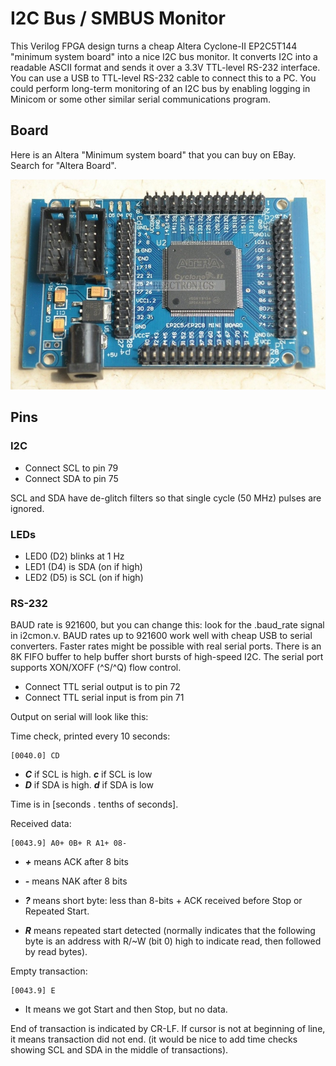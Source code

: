 
# I2C Bus / SMBUS Monitor

This Verilog FPGA design turns a cheap Altera Cyclone-II EP2C5T144 "minimum
system board" into a nice I2C bus monitor.  It converts I2C into a readable
ASCII format and sends it over a 3.3V TTL-level RS-232 interface.  You can
use a USB to TTL-level RS-232 cable to connect this to a PC.  You could
perform long-term monitoring of an I2C bus by enabling logging in Minicom or
some other similar serial communications program.

## Board

Here is an Altera "Minimum system board" that you can buy on EBay.  Search
for "Altera Board".

![EP2C5T144 Board](mp2c5board.jpg)

## Pins

### I2C

* Connect SCL to pin 79
* Connect SDA to pin 75

SCL and SDA have de-glitch filters so that single cycle (50 MHz) pulses are
ignored.

### LEDs

* LED0 (D2) blinks at 1 Hz
* LED1 (D4) is SDA (on if high)
* LED2 (D5) is SCL (on if high)

### RS-232

BAUD rate is 921600, but you can change this: look for the .baud_rate signal
in i2cmon.v.  BAUD rates up to 921600 work well with cheap USB to serial
converters.  Faster rates might be possible with real serial ports.  There
is an 8K FIFO buffer to help buffer short bursts of high-speed I2C.  The
serial port supports XON/XOFF (^S/^Q) flow control.

* Connect TTL serial output is to pin 72
* Connect TTL serial input is from pin 71

Output on serial will look like this:

Time check, printed every 10 seconds:

	[0040.0] CD

* ___C___ if SCL is high. ___c___ if SCL is low
* ___D___ if SDA is high. ___d___ if SDA is low

Time is in [seconds . tenths of seconds].

Received data:

	[0043.9] A0+ 0B+ R A1+ 08-

* ___+___ means ACK after 8 bits
* ___-___ means NAK after 8 bits

* ___?___ means short byte: less than 8-bits + ACK received before
          Stop or Repeated Start.

* ___R___ means repeated start detected (normally indicates
          that the following byte is an address with R/~W (bit 0) high
          to indicate read, then followed by read bytes).

Empty transaction:

	[0043.9] E

* It means we got Start and then Stop, but no data.

End of transaction is indicated by CR-LF.  If cursor is not at beginning of
line, it means transaction did not end.  (it would be nice to add time
checks showing SCL and SDA in the middle of transactions).
